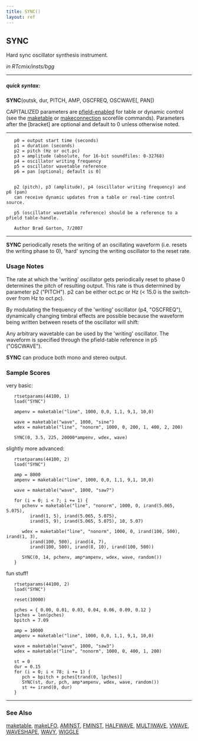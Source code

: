 ```yaml
---
title: SYNC()
layout: ref
---
```


## SYNC

Hard sync oscillator synthesis instrument.

*in RTcmix/insts/bgg*  
  

-----

##### quick syntax:

**SYNC**(outsk, dur, PITCH, AMP, OSCFREQ, OSCWAVE\[, PAN\])

CAPITALIZED parameters are [pfield-enabled](pfield-enabled.html) for
table or dynamic control (see the
[maketable](../scorefile/maketable-2.html) or
[makeconnection](../scorefile/makeconnection-2.html) scorefile
commands). Parameters after the \[bracket\] are optional and default to
0 unless otherwise noted.

-----

  

``` 
   p0 = output start time (seconds)
   p1 = duration (seconds)
   p2 = pitch (Hz or oct.pc)
   p3 = amplitude (absolute, for 16-bit soundfiles: 0-32768)
   p4 = oscillator writing frequency
   p5 = oscillator wavetable reference
   p6 = pan [optional; default is 0]


   p2 (pitch), p3 (amplitude), p4 (oscillator writing frequency) and p6 (pan)
   can receive dynamic updates from a table or real-time control source.

   p5 (oscillator wavetable reference) should be a reference to a pfield table-handle.

   Author Brad Garton, 7/2007
```

  

-----

  
**SYNC** periodically resets the writing of an oscillating waveform
(i.e. resets the writing phase to 0), 'hard' syncing the writing
oscillator to the reset rate.

### Usage Notes

The rate at which the 'writing' oscillator gets periodically reset to
phase 0 determines the pitch of resulting output. This rate is thus
determined by parameter p2 ("PITCH"). p2 can be either oct.pc or Hz (\<
15.0 is the switch-over from Hz to oct.pc).

By modulating the frequency of the 'writing' oscillator (p4, "OSCFREQ"),
dynamically changing timbral effects are possible because the waveform
being written between resets of the oscillator will shift:

  
Any arbitrary wavetable can be used by the 'writing' oscillator. The
waveform is specified through the pfield-table reference in p5
("OSCWAVE").

**SYNC** can produce both mono and stereo output.

### Sample Scores

very basic:

``` 
   rtsetparams(44100, 1)
   load("SYNC")

   ampenv = maketable("line", 1000, 0,0, 1,1, 9,1, 10,0)

   wave = maketable("wave", 1000, "sine")
   wdex = maketable("line", "nonorm", 1000, 0, 200, 1, 400, 2, 200)

   SYNC(0, 3.5, 225, 20000*ampenv, wdex, wave)
```

  
  
slightly more advanced:

``` 
   rtsetparams(44100, 2)
   load("SYNC")

   amp = 8000
   ampenv = maketable("line", 1000, 0,0, 1,1, 9,1, 10,0)

   wave = maketable("wave", 1000, "saw7")

   for (i = 0; i < 7; i += 1) {
      pchenv = maketable("line", "nonorm", 1000, 0, irand(5.065, 5.075),
         irand(1, 5), irand(5.065, 5.075),
         irand(5, 9), irand(5.065, 5.075), 10, 5.07)

      wdex = maketable("line", "nonorm", 1000, 0, irand(100, 500), irand(1, 3),
         irand(100, 500), irand(4, 7),
         irand(100, 500), irand(8, 10), irand(100, 500))

      SYNC(0, 14, pchenv, amp*ampenv, wdex, wave, random())
   }
```

  
  
fun stuff\!

``` 
   rtsetparams(44100, 2)
   load("SYNC")

   reset(10000)

   pches = { 0.00, 0.01, 0.03, 0.04, 0.06, 0.09, 0.12 }
   lpches = len(pches)
   bpitch = 7.09

   amp = 10000
   ampenv = maketable("line", 1000, 0,0, 1,1, 9,1, 10,0)

   wave = maketable("wave", 1000, "saw3")
   wdex = maketable("line", "nonorm", 1000, 0, 400, 1, 200)

   st = 0
   dur = 0.15
   for (i = 0; i < 78; i += 1) {
      pch = bpitch + pches[trand(0, lpches)]
      SYNC(st, dur, pch, amp*ampenv, wdex, wave, random())
      st += irand(0, dur)
   }

```

  

-----

### See Also

[maketable](../scorefile/maketable.html),
[makeLFO](../scorefile/makeLFO.html), [AMINST](AMINST.html),
[FMINST](FMINST.html), [HALFWAVE](HALFWAVE.html),
[MULTIWAVE](MULTIWAVE.html), [VWAVE](VWAVE.html),
[WAVESHAPE](WAVESHAPE.html), [WAVY](WAVY.html), [WIGGLE](WIGGLE.html)
